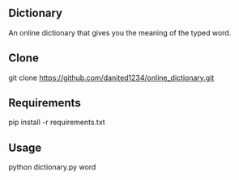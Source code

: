 ## Dictionary
An online dictionary that gives you the meaning of the typed word.
## Clone
git clone https://github.com/danited1234/online_dictionary.git
## Requirements
pip install -r requirements.txt

## Usage
python dictionary.py word

